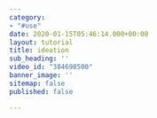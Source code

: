 ```yaml
---
category:
- "#use"
date: 2020-01-15T05:46:14.000+00:00
layout: tutorial
title: ideation
sub_heading: ''
video_id: "384698500"
banner_image: ''
sitemap: false
published: false

---
```

